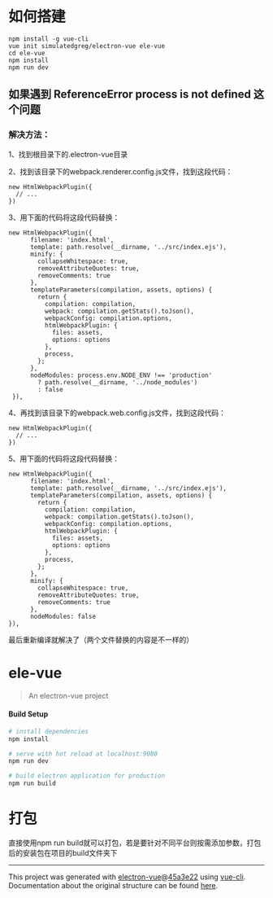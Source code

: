 # 如何搭建

```
npm install -g vue-cli  
vue init simulatedgreg/electron-vue ele-vue
cd ele-vue
npm install
npm run dev
```

## 如果遇到 ReferenceError process is not defined 这个问题
### 解决方法：
1、找到根目录下的.electron-vue目录

2、找到该目录下的webpack.renderer.config.js文件，找到这段代码：

```
new HtmlWebpackPlugin({
  // ...
})
```
3、用下面的代码将这段代码替换：
```
new HtmlWebpackPlugin({
      filename: 'index.html',
      template: path.resolve(__dirname, '../src/index.ejs'),
      minify: {
        collapseWhitespace: true,
        removeAttributeQuotes: true,
        removeComments: true
      },
      templateParameters(compilation, assets, options) {
        return {
          compilation: compilation,
          webpack: compilation.getStats().toJson(),
          webpackConfig: compilation.options,
          htmlWebpackPlugin: {
            files: assets,
            options: options
          },
          process,
        };
      },
      nodeModules: process.env.NODE_ENV !== 'production'
        ? path.resolve(__dirname, '../node_modules')
        : false
 }),
```
4、再找到该目录下的webpack.web.config.js文件，找到这段代码：

```
new HtmlWebpackPlugin({
  // ...
})
```
5、用下面的代码将这段代码替换：

```
new HtmlWebpackPlugin({
      filename: 'index.html',
      template: path.resolve(__dirname, '../src/index.ejs'),
      templateParameters(compilation, assets, options) {
        return {
          compilation: compilation,
          webpack: compilation.getStats().toJson(),
          webpackConfig: compilation.options,
          htmlWebpackPlugin: {
            files: assets,
            options: options
          },
          process,
        };
      },
      minify: {
        collapseWhitespace: true,
        removeAttributeQuotes: true,
        removeComments: true
      },
      nodeModules: false
}),
```
最后重新编译就解决了（两个文件替换的内容是不一样的）

# ele-vue

> An electron-vue project

#### Build Setup

``` bash
# install dependencies
npm install

# serve with hot reload at localhost:9080
npm run dev

# build electron application for production
npm run build


```


# 打包
直接使用npm run build就可以打包，若是要针对不同平台则按需添加参数，打包后的安装包在项目的build文件夹下

---

This project was generated with [electron-vue](https://github.com/SimulatedGREG/electron-vue)@[45a3e22](https://github.com/SimulatedGREG/electron-vue/tree/45a3e224e7bb8fc71909021ccfdcfec0f461f634) using [vue-cli](https://github.com/vuejs/vue-cli). Documentation about the original structure can be found [here](https://simulatedgreg.gitbooks.io/electron-vue/content/index.html).
